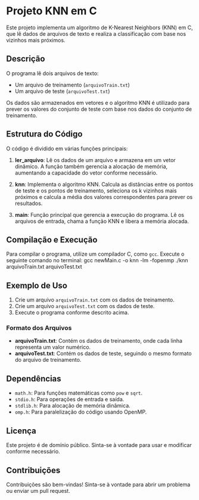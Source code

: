 # Projeto KNN em C

Este projeto implementa um algoritmo de K-Nearest Neighbors (KNN) em C, que lê dados de arquivos de texto e realiza a classificação com base nos vizinhos mais próximos.

## Descrição

O programa lê dois arquivos de texto:
- Um arquivo de treinamento (`arquivoTrain.txt`)
- Um arquivo de teste (`arquivoTest.txt`)

Os dados são armazenados em vetores e o algoritmo KNN é utilizado para prever os valores do conjunto de teste com base nos dados do conjunto de treinamento.

## Estrutura do Código

O código é dividido em várias funções principais:

1. **ler_arquivo**: Lê os dados de um arquivo e armazena em um vetor dinâmico. A função também gerencia a alocação de memória, aumentando a capacidade do vetor conforme necessário.

2. **knn**: Implementa o algoritmo KNN. Calcula as distâncias entre os pontos de teste e os pontos de treinamento, seleciona os k vizinhos mais próximos e calcula a média dos valores correspondentes para prever os resultados.

3. **main**: Função principal que gerencia a execução do programa. Lê os arquivos de entrada, chama a função KNN e libera a memória alocada.

## Compilação e Execução

Para compilar o programa, utilize um compilador C, como `gcc`. Execute o seguinte comando no terminal:
    gcc newMain.c -o knn -lm -fopenmp
    ./knn arquivoTrain.txt arquivoTest.txt

## Exemplo de Uso

1. Crie um arquivo `arquivoTrain.txt` com os dados de treinamento.
2. Crie um arquivo `arquivoTest.txt` com os dados de teste.
3. Execute o programa conforme descrito acima.

### Formato dos Arquivos

- **arquivoTrain.txt**: Contém os dados de treinamento, onde cada linha representa um valor numérico.
- **arquivoTest.txt**: Contém os dados de teste, seguindo o mesmo formato do arquivo de treinamento.

## Dependências

- `math.h`: Para funções matemáticas como `pow` e `sqrt`.
- `stdio.h`: Para operações de entrada e saída.
- `stdlib.h`: Para alocação de memória dinâmica.
- `omp.h`: Para paralelização do código usando OpenMP.

## Licença

Este projeto é de domínio público. Sinta-se à vontade para usar e modificar conforme necessário.

## Contribuições

Contribuições são bem-vindas! Sinta-se à vontade para abrir um problema ou enviar um pull request.

